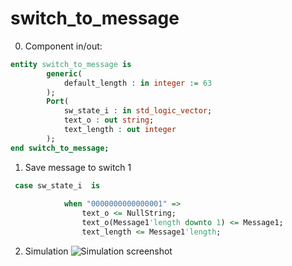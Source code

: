 # switch_to_message

0. Component in/out:

```vhdl
entity switch_to_message is
        generic(
            default_length : in integer := 63 
        );
        Port(
            sw_state_i : in std_logic_vector; 
            text_o : out string;
            text_length : out integer
        );
end switch_to_message;
```
1. Save message to switch 1

```vhdl
 case sw_state_i  is          
            
            when "0000000000000001" =>
                text_o <= NullString;
                text_o(Message1'length downto 1) <= Message1;
                text_length <= Message1'length;
```
2. Simulation 
![Simulation screenshot](images/switch_to_message_simulation_console.png)
